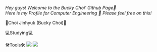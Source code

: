 *Hey guys! Welcome to the Bucky Choi' Github Page🐣*<br/>
*Here is my Profile for Computer Engineering 🤗 Please feel free on this!* <br/>

🏈Choi Jinhyuk (Bucky Choi)🏈  

💻Studying💻  

🛠Tools🛠
<a href="버튼을 눌렀을 때 이동할 링크" target="_blank"><img src="https://img.shields.io/badge/뱃지레이블-배경색?style=뱃지모양&logo=로고&logoColor=로고색상"/></a>
<img src="https://img.shields.io/badge/Spring-6DB33F?style=for-the-badge&logo=Spring&logoColor=white">



<!--
**LockingBucky/LockingBucky** is a ✨ _special_ ✨ repository because its `README.md` (this file) appears on your GitHub profile.

Here are some ideas to get you started:

- 🔭 I’m currently working on ...
- 🌱 I’m currently learning ...
- 👯 I’m looking to collaborate on ...
- 🤔 I’m looking for help with ...
- 💬 Ask me about ...
- 📫 How to reach me: ...
- 😄 Pronouns: ...
- ⚡ Fun fact: ...
-->
